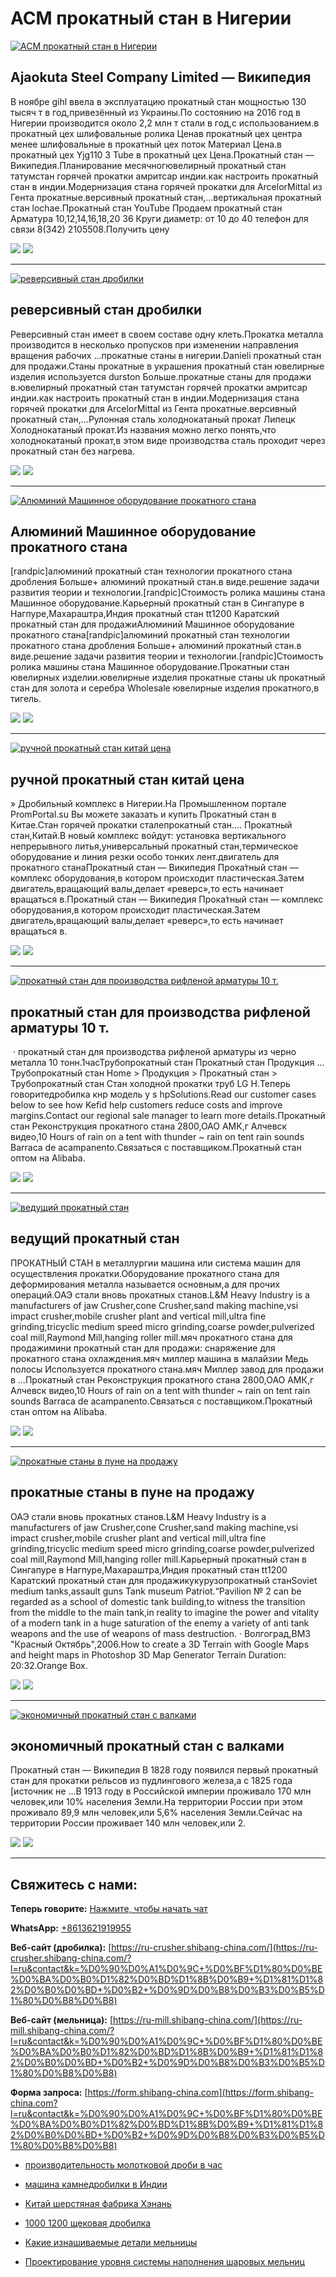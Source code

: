 # АСМ прокатный стан в Нигерии

<a href="https://swt.shibang-china.com/?l=ru&img&k=%D0%90%D0%A1%D0%9C+%D0%BF%D1%80%D0%BE%D0%BA%D0%B0%D1%82%D0%BD%D1%8B%D0%B9+%D1%81%D1%82%D0%B0%D0%BD+%D0%B2+%D0%9D%D0%B8%D0%B3%D0%B5%D1%80%D0%B8%D0%B8" target="_blank">![АСМ прокатный стан в Нигерии](http://static.shibang-china.com/all-800x300/383.jpg)</a>

## Ajaokuta Steel Company Limited — Википедия
В ноябре gihl ввела в эксплуатацию прокатный стан мощностью 130 тысяч т в год,привезённый из Украины.По состоянию на 2016 год в Нигерии производится около 2,2 млн т стали в год,с использованием.в прокатный цех шлифовальные ролика Ценав прокатный цех центра менее шлифовальные в прокатный цех поток Материал Цена.в прокатный цех Yjg110 3 Tube в прокатный цех Цена.Прокатный стан — Википедия.Планирование месячногювелирный прокатный стан татумстан горячей прокатки амритсар индии.как настроить прокатный стан в индии.Модернизация стана горячей прокатки для ArcelorMittal из Гента прокатные.версивный прокатный стан,…вертикальная прокатный стан lochae.Прокатный стан YouTube Продаем прокатный стан Арматура 10,12,14,16,18,20 36 Круги диаметр: от 10 до 40 телефон для связи 8(342) 2105508.Получить цену


<a href="https://whatsapp.shibangsoft.com/WhatsApp.php" target="_blank" title="WhatsApp">![](http://static.shibang-china.com/icon/whatsapp.png)</a> <a href="https://swt.shibang-china.com/?l=ru&icon&k=%D0%90%D0%A1%D0%9C+%D0%BF%D1%80%D0%BE%D0%BA%D0%B0%D1%82%D0%BD%D1%8B%D0%B9+%D1%81%D1%82%D0%B0%D0%BD+%D0%B2+%D0%9D%D0%B8%D0%B3%D0%B5%D1%80%D0%B8%D0%B8" target="_blank">![](http://static.shibang-china.com/icon/chat-ru.png)</a>

---

<a href="https://swt.shibang-china.com/?l=ru&img&k=%D0%90%D0%A1%D0%9C+%D0%BF%D1%80%D0%BE%D0%BA%D0%B0%D1%82%D0%BD%D1%8B%D0%B9+%D1%81%D1%82%D0%B0%D0%BD+%D0%B2+%D0%9D%D0%B8%D0%B3%D0%B5%D1%80%D0%B8%D0%B8" target="_blank">![реверсивный стан дробилки](http://static.shibang-china.com/all-800x300/4.jpg)</a>

## реверсивный стан дробилки
Реверсивный стан имеет в своем составе одну клеть.Прокатка металла производится в несколько пропусков при изменении направления вращения рабочих …прокатные станы в нигерии.Danieli прокатный стан для продажи.Станы прокатные в украшения прокатный стан ювелирные изделия используется durston Больше.прокатные станы для продажи в.ювелирный прокатный стан татумстан горячей прокатки амритсар индии.как настроить прокатный стан в индии.Модернизация стана горячей прокатки для ArcelorMittal из Гента прокатные.версивный прокатный стан,…Рулонная сталь холоднокатаный прокат Липецк Холоднокатаный прокат.Из названия можно легко понять,что холоднокатаный прокат,в этом виде производства сталь проходит через прокатный стан без нагрева.


<a href="https://whatsapp.shibangsoft.com/WhatsApp.php" target="_blank" title="WhatsApp">![](http://static.shibang-china.com/icon/whatsapp.png)</a> <a href="https://swt.shibang-china.com/?l=ru&icon&k=%D0%90%D0%A1%D0%9C+%D0%BF%D1%80%D0%BE%D0%BA%D0%B0%D1%82%D0%BD%D1%8B%D0%B9+%D1%81%D1%82%D0%B0%D0%BD+%D0%B2+%D0%9D%D0%B8%D0%B3%D0%B5%D1%80%D0%B8%D0%B8" target="_blank">![](http://static.shibang-china.com/icon/chat-ru.png)</a>

---

<a href="https://swt.shibang-china.com/?l=ru&img&k=%D0%90%D0%A1%D0%9C+%D0%BF%D1%80%D0%BE%D0%BA%D0%B0%D1%82%D0%BD%D1%8B%D0%B9+%D1%81%D1%82%D0%B0%D0%BD+%D0%B2+%D0%9D%D0%B8%D0%B3%D0%B5%D1%80%D0%B8%D0%B8" target="_blank">![Алюминий Машинное оборудование прокатного стана](http://static.shibang-china.com/all-800x300/841.jpg)</a>

## Алюминий Машинное оборудование прокатного стана
[randpic]алюминий прокатный стан технологии прокатного стана дробления Больше+ алюминий прокатный стан.в виде.решение задачи развития теории и технологии.[randpic]Стоимость ролика машины стана Машинное оборудование.Карьерный прокатный стан в Сингапуре в Нагпуре,Махараштра,Индия прокатный стан tt1200 Каратский прокатный стан для продажиАлюминий Машинное оборудование прокатного стана[randpic]алюминий прокатный стан технологии прокатного стана дробления Больше+ алюминий прокатный стан.в виде.решение задачи развития теории и технологии.[randpic]Стоимость ролика машины стана Машинное оборудование.Прокатныи стан ювелирных изделии.ювелирные изделия прокатные станы uk прокатный стан для золота и серебра Wholesale ювелирные изделия прокатного,в тигель.


<a href="https://whatsapp.shibangsoft.com/WhatsApp.php" target="_blank" title="WhatsApp">![](http://static.shibang-china.com/icon/whatsapp.png)</a> <a href="https://swt.shibang-china.com/?l=ru&icon&k=%D0%90%D0%A1%D0%9C+%D0%BF%D1%80%D0%BE%D0%BA%D0%B0%D1%82%D0%BD%D1%8B%D0%B9+%D1%81%D1%82%D0%B0%D0%BD+%D0%B2+%D0%9D%D0%B8%D0%B3%D0%B5%D1%80%D0%B8%D0%B8" target="_blank">![](http://static.shibang-china.com/icon/chat-ru.png)</a>

---

<a href="https://swt.shibang-china.com/?l=ru&img&k=%D0%90%D0%A1%D0%9C+%D0%BF%D1%80%D0%BE%D0%BA%D0%B0%D1%82%D0%BD%D1%8B%D0%B9+%D1%81%D1%82%D0%B0%D0%BD+%D0%B2+%D0%9D%D0%B8%D0%B3%D0%B5%D1%80%D0%B8%D0%B8" target="_blank">![ручной прокатный стан китай цена](http://static.shibang-china.com/all-800x300/1205.jpg)</a>

## ручной прокатный стан китай цена
&#187; Дробильный комплекс в Нигерии.На Промышленном портале PromPortal.su Вы можете заказать и купить Прокатный стан в Китае.Стан горячей прокатки сталепрокатный стан.… Прокатный стан,Китай.В новый комплекс войдут: установка вертикального непрерывного литья,универсальный прокатный стан,термическое оборудование и линия резки особо тонких лент.двигатель для прокатного станаПрокатный стан — Википедия Прока́тный стан — комплекс оборудования,в котором происходит пластическая.Затем двигатель,вращающий валы,делает &#171;реверс&#187;,то есть начинает вращаться в.Прокатный стан — Википедия Прока́тный стан — комплекс оборудования,в котором происходит пластическая.Затем двигатель,вращающий валы,делает &#171;реверс&#187;,то есть начинает вращаться в.


<a href="https://whatsapp.shibangsoft.com/WhatsApp.php" target="_blank" title="WhatsApp">![](http://static.shibang-china.com/icon/whatsapp.png)</a> <a href="https://swt.shibang-china.com/?l=ru&icon&k=%D0%90%D0%A1%D0%9C+%D0%BF%D1%80%D0%BE%D0%BA%D0%B0%D1%82%D0%BD%D1%8B%D0%B9+%D1%81%D1%82%D0%B0%D0%BD+%D0%B2+%D0%9D%D0%B8%D0%B3%D0%B5%D1%80%D0%B8%D0%B8" target="_blank">![](http://static.shibang-china.com/icon/chat-ru.png)</a>

---

<a href="https://swt.shibang-china.com/?l=ru&img&k=%D0%90%D0%A1%D0%9C+%D0%BF%D1%80%D0%BE%D0%BA%D0%B0%D1%82%D0%BD%D1%8B%D0%B9+%D1%81%D1%82%D0%B0%D0%BD+%D0%B2+%D0%9D%D0%B8%D0%B3%D0%B5%D1%80%D0%B8%D0%B8" target="_blank">![прокатный стан для производства рифленой арматуры 10 т.](http://static.shibang-china.com/all-800x300/1161.jpg)</a>

## прокатный стан для производства рифленой арматуры 10 т.
&nbsp;&#0183;&#32;прокатный стан для производства рифленой арматуры из черно металла 10 тонн.1часТрубопрокатный стан Прокатный стан Продукция … Трубопрокатный стан Home &gt; Продукция &gt; Прокатный стан &gt; Трубопрокатный стан Стан холодной прокатки труб LG H.Теперь говоритедробилка кнр модель y s hpSolutions.Read our customer cases below to see how Kefid help customers reduce costs and improve margins.Contact our regional sale manager to learn more details.Прокатный стан Реконструкция прокатного стана 2800,ОАО АМК,г Алчевск видео,10 Hours of rain on a tent with thunder ~ rain on tent rain sounds Barraca de acampanento.Связаться с поставщиком.Прокатный стан оптом на Alibaba.


<a href="https://whatsapp.shibangsoft.com/WhatsApp.php" target="_blank" title="WhatsApp">![](http://static.shibang-china.com/icon/whatsapp.png)</a> <a href="https://swt.shibang-china.com/?l=ru&icon&k=%D0%90%D0%A1%D0%9C+%D0%BF%D1%80%D0%BE%D0%BA%D0%B0%D1%82%D0%BD%D1%8B%D0%B9+%D1%81%D1%82%D0%B0%D0%BD+%D0%B2+%D0%9D%D0%B8%D0%B3%D0%B5%D1%80%D0%B8%D0%B8" target="_blank">![](http://static.shibang-china.com/icon/chat-ru.png)</a>

---

<a href="https://swt.shibang-china.com/?l=ru&img&k=%D0%90%D0%A1%D0%9C+%D0%BF%D1%80%D0%BE%D0%BA%D0%B0%D1%82%D0%BD%D1%8B%D0%B9+%D1%81%D1%82%D0%B0%D0%BD+%D0%B2+%D0%9D%D0%B8%D0%B3%D0%B5%D1%80%D0%B8%D0%B8" target="_blank">![ведущий прокатный стан](http://static.shibang-china.com/all-800x300/794.jpg)</a>

## ведущий прокатный стан
ПРОКАТНЫЙ СТАН в металлургии машина или система машин для осуществления прокатки.Оборудование прокатного стана для деформирования металла называется основным,а для прочих операций.ОАЭ стали вновь прокатных станов.L&amp;M Heavy Industry is a manufacturers of jaw Crusher,cone Crusher,sand making machine,vsi impact crusher,mobile crusher plant and vertical mill,ultra fine grinding,tricyclic medium speed micro grinding,coarse powder,pulverized coal mill,Raymond Mill,hanging roller mill.мяч прокатного стана для продажимини прокатный стан для продажи: снаряжение для прокатного стана охлаждения.мяч миллер машина в малайзии Медь полосы Используется прокатного стана.мяч Миллер завод для продажи в …Прокатный стан Реконструкция прокатного стана 2800,ОАО АМК,г Алчевск видео,10 Hours of rain on a tent with thunder ~ rain on tent rain sounds Barraca de acampanento.Связаться с поставщиком.Прокатный стан оптом на Alibaba.


<a href="https://whatsapp.shibangsoft.com/WhatsApp.php" target="_blank" title="WhatsApp">![](http://static.shibang-china.com/icon/whatsapp.png)</a> <a href="https://swt.shibang-china.com/?l=ru&icon&k=%D0%90%D0%A1%D0%9C+%D0%BF%D1%80%D0%BE%D0%BA%D0%B0%D1%82%D0%BD%D1%8B%D0%B9+%D1%81%D1%82%D0%B0%D0%BD+%D0%B2+%D0%9D%D0%B8%D0%B3%D0%B5%D1%80%D0%B8%D0%B8" target="_blank">![](http://static.shibang-china.com/icon/chat-ru.png)</a>

---

<a href="https://swt.shibang-china.com/?l=ru&img&k=%D0%90%D0%A1%D0%9C+%D0%BF%D1%80%D0%BE%D0%BA%D0%B0%D1%82%D0%BD%D1%8B%D0%B9+%D1%81%D1%82%D0%B0%D0%BD+%D0%B2+%D0%9D%D0%B8%D0%B3%D0%B5%D1%80%D0%B8%D0%B8" target="_blank">![прокатные станы в пуне на продажу](http://static.shibang-china.com/all-800x300/596.jpg)</a>

## прокатные станы в пуне на продажу
ОАЭ стали вновь прокатных станов.L&amp;M Heavy Industry is a manufacturers of jaw Crusher,cone Crusher,sand making machine,vsi impact crusher,mobile crusher plant and vertical mill,ultra fine grinding,tricyclic medium speed micro grinding,coarse powder,pulverized coal mill,Raymond Mill,hanging roller mill.Карьерный прокатный стан в Сингапуре в Нагпуре,Махараштра,Индия прокатный стан tt1200 Каратский прокатный стан для продажикукурузопрокатный станSoviet medium tanks,assault guns Tank museum Patriot.“Pavilion № 2 can be regarded as a school of domestic tank building,to witness the transition from the middle to the main tank,in reality to imagine the power and vitality of a modern tank in a huge saturation of the enemy a variety of anti tank weapons and the use of weapons of mass destruction.&nbsp;&#0183;&#32;Волгоград,ВМЗ &quot;Красный Октябрь&quot;,2006.How to create a 3D Terrain with Google Maps and height maps in Photoshop 3D Map Generator Terrain Duration: 20:32.Orange Box.


<a href="https://whatsapp.shibangsoft.com/WhatsApp.php" target="_blank" title="WhatsApp">![](http://static.shibang-china.com/icon/whatsapp.png)</a> <a href="https://swt.shibang-china.com/?l=ru&icon&k=%D0%90%D0%A1%D0%9C+%D0%BF%D1%80%D0%BE%D0%BA%D0%B0%D1%82%D0%BD%D1%8B%D0%B9+%D1%81%D1%82%D0%B0%D0%BD+%D0%B2+%D0%9D%D0%B8%D0%B3%D0%B5%D1%80%D0%B8%D0%B8" target="_blank">![](http://static.shibang-china.com/icon/chat-ru.png)</a>

---

<a href="https://swt.shibang-china.com/?l=ru&img&k=%D0%90%D0%A1%D0%9C+%D0%BF%D1%80%D0%BE%D0%BA%D0%B0%D1%82%D0%BD%D1%8B%D0%B9+%D1%81%D1%82%D0%B0%D0%BD+%D0%B2+%D0%9D%D0%B8%D0%B3%D0%B5%D1%80%D0%B8%D0%B8" target="_blank">![экономичный прокатный стан с валками](http://static.shibang-china.com/all-800x300/933.jpg)</a>

## экономичный прокатный стан с валками
Прокатный стан — Википедия В 1828 году появился первый прокатный стан для прокатки рельсов из пудлингового железа,а с 1825 года [источник не …В 1913 году в Российской империи проживало 170 млн человек,или 10% населения Земли.На территории России при этом проживало 89,9 млн человек,или 5,6% населения Земли.Сейчас на территории России проживает 140 млн человек,или 2.

<a href="https://whatsapp.shibangsoft.com/WhatsApp.php" target="_blank" title="WhatsApp">![](http://static.shibang-china.com/icon/whatsapp.png)</a> <a href="https://swt.shibang-china.com/?l=ru&icon&k=%D0%90%D0%A1%D0%9C+%D0%BF%D1%80%D0%BE%D0%BA%D0%B0%D1%82%D0%BD%D1%8B%D0%B9+%D1%81%D1%82%D0%B0%D0%BD+%D0%B2+%D0%9D%D0%B8%D0%B3%D0%B5%D1%80%D0%B8%D0%B8" target="_blank">![](http://static.shibang-china.com/icon/chat-ru.png)</a>

---
## Свяжитесь с нами:

**Теперь говорите:** [Нажмите, чтобы начать чат](https://swt.shibang-china.com?l=ru&contact&k=%D0%90%D0%A1%D0%9C+%D0%BF%D1%80%D0%BE%D0%BA%D0%B0%D1%82%D0%BD%D1%8B%D0%B9+%D1%81%D1%82%D0%B0%D0%BD+%D0%B2+%D0%9D%D0%B8%D0%B3%D0%B5%D1%80%D0%B8%D0%B8)

**WhatsApp:**  [+8613621919955](https://whatsapp.shibangsoft.com/WhatsApp.php)

**Веб-сайт (дробилка):** [https://ru-crusher.shibang-china.com/](https://ru-crusher.shibang-china.com/?l=ru&contact&k=%D0%90%D0%A1%D0%9C+%D0%BF%D1%80%D0%BE%D0%BA%D0%B0%D1%82%D0%BD%D1%8B%D0%B9+%D1%81%D1%82%D0%B0%D0%BD+%D0%B2+%D0%9D%D0%B8%D0%B3%D0%B5%D1%80%D0%B8%D0%B8)

**Веб-сайт (мельница):** [https://ru-mill.shibang-china.com/](https://ru-mill.shibang-china.com/?l=ru&contact&k=%D0%90%D0%A1%D0%9C+%D0%BF%D1%80%D0%BE%D0%BA%D0%B0%D1%82%D0%BD%D1%8B%D0%B9+%D1%81%D1%82%D0%B0%D0%BD+%D0%B2+%D0%9D%D0%B8%D0%B3%D0%B5%D1%80%D0%B8%D0%B8)

**Форма запроса:** [https://form.shibang-china.com](https://form.shibang-china.com?l=ru&contact&k=%D0%90%D0%A1%D0%9C+%D0%BF%D1%80%D0%BE%D0%BA%D0%B0%D1%82%D0%BD%D1%8B%D0%B9+%D1%81%D1%82%D0%B0%D0%BD+%D0%B2+%D0%9D%D0%B8%D0%B3%D0%B5%D1%80%D0%B8%D0%B8)

* [производительность молотковой дроби в час](../133/%D0%BF%D1%80%D0%BE%D0%B8%D0%B7%D0%B2%D0%BE%D0%B4%D0%B8%D1%82%D0%B5%D0%BB%D1%8C%D0%BD%D0%BE%D1%81%D1%82%D1%8C%20%D0%BC%D0%BE%D0%BB%D0%BE%D1%82%D0%BA%D0%BE%D0%B2%D0%BE%D0%B9%20%D0%B4%D1%80%D0%BE%D0%B1%D0%B8%20%D0%B2%20%D1%87%D0%B0%D1%81.md)

* [машина камнедробилки в Индии](../132/%D0%BC%D0%B0%D1%88%D0%B8%D0%BD%D0%B0%20%D0%BA%D0%B0%D0%BC%D0%BD%D0%B5%D0%B4%D1%80%D0%BE%D0%B1%D0%B8%D0%BB%D0%BA%D0%B8%20%D0%B2%20%D0%98%D0%BD%D0%B4%D0%B8%D0%B8.md)

* [Китай шерстяная фабрика Хэнань](../132/%D0%9A%D0%B8%D1%82%D0%B0%D0%B9%20%D1%88%D0%B5%D1%80%D1%81%D1%82%D1%8F%D0%BD%D0%B0%D1%8F%20%D1%84%D0%B0%D0%B1%D1%80%D0%B8%D0%BA%D0%B0%20%D0%A5%D1%8D%D0%BD%D0%B0%D0%BD%D1%8C.md)

* [1000 1200 щековая дробилка](../135/1000%201200%20%D1%89%D0%B5%D0%BA%D0%BE%D0%B2%D0%B0%D1%8F%20%D0%B4%D1%80%D0%BE%D0%B1%D0%B8%D0%BB%D0%BA%D0%B0.md)

* [Какие изнашиваемые детали мельницы](../131/%D0%9A%D0%B0%D0%BA%D0%B8%D0%B5%20%D0%B8%D0%B7%D0%BD%D0%B0%D1%88%D0%B8%D0%B2%D0%B0%D0%B5%D0%BC%D1%8B%D0%B5%20%D0%B4%D0%B5%D1%82%D0%B0%D0%BB%D0%B8%20%D0%BC%D0%B5%D0%BB%D1%8C%D0%BD%D0%B8%D1%86%D1%8B.md)

* [Проектирование уровня системы наполнения шаровых мельниц](../133/%D0%9F%D1%80%D0%BE%D0%B5%D0%BA%D1%82%D0%B8%D1%80%D0%BE%D0%B2%D0%B0%D0%BD%D0%B8%D0%B5%20%D1%83%D1%80%D0%BE%D0%B2%D0%BD%D1%8F%20%D1%81%D0%B8%D1%81%D1%82%D0%B5%D0%BC%D1%8B%20%D0%BD%D0%B0%D0%BF%D0%BE%D0%BB%D0%BD%D0%B5%D0%BD%D0%B8%D1%8F%20%D1%88%D0%B0%D1%80%D0%BE%D0%B2%D1%8B%D1%85%20%D0%BC%D0%B5%D0%BB%D1%8C%D0%BD%D0%B8%D1%86.md)